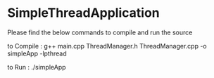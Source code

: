 # SimpleThreadApplication

Please find the below commands to compile and run the source

to Compile : g++ main.cpp  ThreadManager.h ThreadManager.cpp -o simpleApp -lpthread

to Run : ./simpleApp
